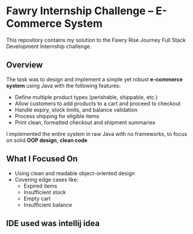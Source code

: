 # Fawry Internship Challenge – E-Commerce System

This repository contains my solution to the Fawry Rise Journey Full Stack Development Internship challenge.

## Overview

The task was to design and implement a simple yet robust **e-commerce system** using Java with the following features:

- Define multiple product types (perishable, shippable, etc.)
- Allow customers to add products to a cart and proceed to checkout
- Handle expiry, stock limits, and balance validation
- Process shipping for eligible items
- Print clean, formatted checkout and shipment summaries

I implemented the entire system in raw Java with no frameworks, to focus on solid **OOP design**, **clean code**

## What I Focused On

- Using clean and readable object-oriented design
- Covering edge cases like:
  - Expired items
  - Insufficient stock
  - Empty cart
  - Insufficient balance

## IDE used was intellij idea

